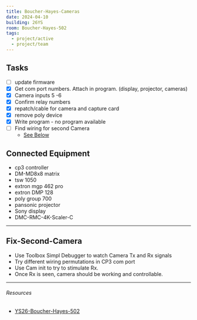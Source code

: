 ```yaml
---
title: Boucher-Hayes-Cameras
date: 2024-04-10
building: 26YS
room: Boucher-Hayes-502
tags: 
  - project/active
  - project/team
---
```



## Tasks
- [ ] update firmware
- [x] Get com port numbers. Attach in program. (display, projector, cameras)
- [x] Camera inputs 5 -6 
- [x] Confirm relay numbers
- [x] repatch/cable for camera and capture card
- [x] remove poly device
- [x] Write program - no program available
- [ ] Find wiring for second Camera
	- [See Below](#Fix-Second-Camera)

## Connected Equipment
- cp3 controller
- DM-MD8x8 matrix
- tsw 1050
- extron mgp 462 pro
- extron DMP 128
- poly group 700
- pansonic projector
- Sony display
- DMC-RMC-4K-Scaler-C

--- 

## Fix-Second-Camera

- Use Toolbox Simpl Debugger to watch Camera Tx and Rx signals
- Try different wiring permutations in CP3 com port
- Use Cam init to try to stimulate Rx.
- Once Rx is seen, camera should be working and controllable.

---

###### Resources
- [YS26-Boucher-Hayes-502](../03-Resources/Rooms/YS26-Boucher-Hayes-502.md)